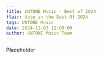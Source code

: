 ```yaml
---
title: UNTONE Music - Best of 2024
flair: Vote in the Best Of 2024
tags: UNTONE Music
date: 2024-11-03 12:00:00
author: UNTONE Music Team
---
```


Placeholder